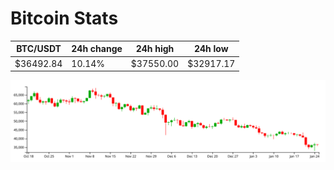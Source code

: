 # Bitcoin Stats

BTC/USDT|24h change|24h high|24h low|
|---|---|---|---|
|$36492.84|10.14%|$37550.00|$32917.17|

<img src="./chart.svg">
